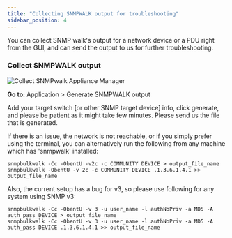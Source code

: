 ```yaml
---
title: "Collecting SNMPWALK output for troubleshooting"
sidebar_position: 4
---
```


You can collect SNMP walk's output for a network device or a PDU right from the GUI, and can send the output to us for further troubleshooting.

### Collect SNMPWALK output

![Collect SNMPwalk Appliance Manager](/assets/images/generate_SNMPwalk.png)

**Go to:** Application > Generate SNMPWALK output

Add your target switch \[or other SNMP target device\] info, click generate, and please be patient as it might take few minutes. Please send us the file that is generated.

If there is an issue, the network is not reachable, or if you simply prefer using the terminal, you can alternatively run the following from any machine which has 'snmpwalk' installed:

```
snmpbulkwalk -Cc -ObentU -v2c -c COMMUNITY DEVICE > output_file_name
snmpbulkwalk -ObentU -v 2c -c COMMUNITY DEVICE .1.3.6.1.4.1 >> output_file_name
```

Also, the current setup has a bug for v3, so please use following for any system using SNMP v3:

```
snmpbulkwalk -Cc -ObentU -v 3 -u user_name -l authNoPriv -a MD5 -A auth_pass DEVICE > output_file_name
snmpbulkwalk -Cc -ObentU -v 3 -u user_name -l authNoPriv -a MD5 -A auth_pass DEVICE .1.3.6.1.4.1 >> output_file_name
```
